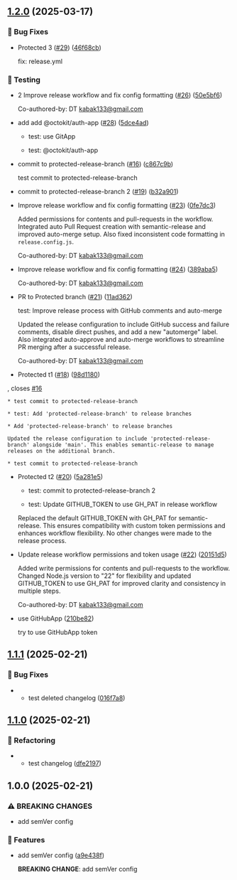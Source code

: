 ## [1.2.0](https://github.com/upstars-global/semver-example/compare/v1.1.1...v1.2.0) (2025-03-17)

### 🐛 Bug Fixes

* Protected 3 ([#29](https://github.com/upstars-global/semver-example/issues/29))
 ([46f68cb](https://github.com/upstars-global/semver-example/commit/46f68cbdc083ad349437f7d6a07709743e7ae0c0))



    fix: release.yml

### 🧪 Testing

* 2 Improve release workflow and fix config formatting ([#26](https://github.com/upstars-global/semver-example/issues/26))
 ([50e5bf6](https://github.com/upstars-global/semver-example/commit/50e5bf6b7297d78c98f58adb5bc463906fcaedc9))



    Co-authored-by: DT <kabak133@gmail.com>
* add add @octokit/auth-app ([#28](https://github.com/upstars-global/semver-example/issues/28))
 ([5dce4ad](https://github.com/upstars-global/semver-example/commit/5dce4ade041988001f35e86cba92ddacf69ecc93))



    * test: use GitApp

    * test: @octokit/auth-app
* commit to protected-release-branch ([#16](https://github.com/upstars-global/semver-example/issues/16))
 ([c867c9b](https://github.com/upstars-global/semver-example/commit/c867c9b82ef850e75bf26bade9c4bb0e194de7fa))



    test commit to protected-release-branch
* commit to protected-release-branch 2 ([#19](https://github.com/upstars-global/semver-example/issues/19))
 ([b32a901](https://github.com/upstars-global/semver-example/commit/b32a901e008e8b6bb8a43a7896c1d5b7e77627b8))


* Improve release workflow and fix config formatting ([#23](https://github.com/upstars-global/semver-example/issues/23))
 ([0fe7dc3](https://github.com/upstars-global/semver-example/commit/0fe7dc3dc026cd86fdeaec6c0a4a1572a2d25969))



    Added permissions for contents and pull-requests in the workflow. Integrated auto Pull Request creation with semantic-release and improved auto-merge setup. Also fixed inconsistent code formatting in `release.config.js`.

    Co-authored-by: DT <kabak133@gmail.com>
* Improve release workflow and fix config formatting ([#24](https://github.com/upstars-global/semver-example/issues/24))
 ([389aba5](https://github.com/upstars-global/semver-example/commit/389aba56c62017f1a17c996b996cab0d3eee93e7))



    Co-authored-by: DT <kabak133@gmail.com>
* PR to Protected branch ([#21](https://github.com/upstars-global/semver-example/issues/21))
 ([11ad362](https://github.com/upstars-global/semver-example/commit/11ad36274e66ed9a8a925939c8ac3e11f66b908f))



    test: Improve release process with GitHub comments and auto-merge

    Updated the release configuration to include GitHub success and failure comments, disable direct pushes, and add a new "automerge" label. Also integrated auto-approve and auto-merge workflows to streamline PR merging after a successful release.

    Co-authored-by: DT <kabak133@gmail.com>
* Protected t1 ([#18](https://github.com/upstars-global/semver-example/issues/18))
 ([98d1180](https://github.com/upstars-global/semver-example/commit/98d1180758b396c2c58fad0555f697bce5593815))

, closes [#16](https://github.com/upstars-global/semver-example/issues/)

    * test commit to protected-release-branch

    * test: Add 'protected-release-branch' to release branches

    * Add 'protected-release-branch' to release branches

    Updated the release configuration to include 'protected-release-branch' alongside 'main'. This enables semantic-release to manage releases on the additional branch.

    * test commit to protected-release-branch
* Protected t2 ([#20](https://github.com/upstars-global/semver-example/issues/20))
 ([5a281e5](https://github.com/upstars-global/semver-example/commit/5a281e5f66d29979f4d6bbf5c0d407c4c357e342))



    * test: commit to protected-release-branch 2

    * test: Update GITHUB_TOKEN to use GH_PAT in release workflow

    Replaced the default GITHUB_TOKEN with GH_PAT for semantic-release. This ensures compatibility with custom token permissions and enhances workflow flexibility. No other changes were made to the release process.
* Update release workflow permissions and token usage ([#22](https://github.com/upstars-global/semver-example/issues/22))
 ([20151d5](https://github.com/upstars-global/semver-example/commit/20151d543bd13200f6a60805565e205789a5e8b2))



    Added write permissions for contents and pull-requests to the workflow. Changed Node.js version to "22" for flexibility and updated GITHUB_TOKEN to use GH_PAT for improved clarity and consistency in multiple steps.

    Co-authored-by: DT <kabak133@gmail.com>
* use GitHubApp
 ([210be82](https://github.com/upstars-global/semver-example/commit/210be82382b811e3f5e6d8412110646ca76d57a0))



    try to use GitHubApp token

## [1.1.1](https://github.com/upstars-global/semver-example/compare/v1.1.0...v1.1.1) (2025-02-21)

### 🐛 Bug Fixes

* - test deleted changelog
 ([016f7a8](https://github.com/upstars-global/semver-example/commit/016f7a89f50fab6e39e3481f9ed1de9b08f7111f))

## [1.1.0](https://github.com/upstars-global/semver-example/compare/v1.0.0...v1.1.0) (2025-02-21)

### 🔨 Refactoring

* - test changelog
    ([dfe2197](https://github.com/upstars-global/semver-example/commit/dfe21973506e0a4fee483228257f9e7085306c35))

## 1.0.0 (2025-02-21)

### ⚠ BREAKING CHANGES

* add semVer config

### 🚀 Features

* add semVer config
  ([a9e438f](https://github.com/upstars-global/semver-example/commit/a9e438fa33471c330fc4bb23e819af876026281d))



    **BREAKING CHANGE**: add semVer config
